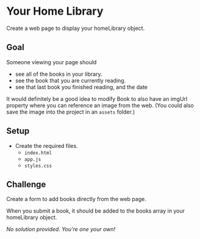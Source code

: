 # Your Home Library

Create a web page to display your homeLibrary object.

## Goal

Someone viewing your page should
- see all of the books in your library.
- see the book that you are currently reading.
- see that last book you finished reading, and the date

It would definitely be a good idea to modify Book to also have an imgUrl property where you can reference an image from the web. (You could also save the image into the project in an `assets` folder.)

## Setup

- Create the required files.
    - `index.html`
    - `app.js`
    - `styles.css`

## Challenge

Create a form to add books directly from the web page.

When you submit a book, it should be added to the books array in your homeLibrary object.


_No solution provided. You're one your own!_
